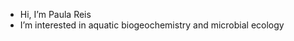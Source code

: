 - Hi, I’m Paula Reis
- I’m interested in aquatic biogeochemistry and microbial ecology

<!---
paulacjr/paulacjr is a ✨ special ✨ repository because its `README.md` (this file) appears on your GitHub profile.
You can click the Preview link to take a look at your changes.
--->
